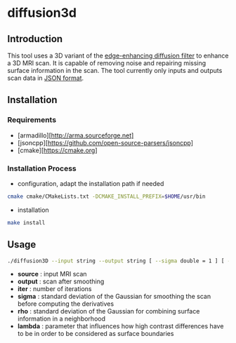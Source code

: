 # diffusion3d

## Introduction

This tool uses a 3D variant of the [edge-enhancing diffusion filter][1] to enhance a 3D MRI scan.
It is capable of removing noise and repairing missing surface information in the scan.
The tool currently only inputs and outputs scan data in [JSON format][2].

## Installation

### Requirements

- [armadillo][http://arma.sourceforge.net]
- [jsoncpp][https://github.com/open-source-parsers/jsoncpp]
- [cmake][https://cmake.org]

### Installation Process

- configuration, adapt the installation path if needed
```sh
cmake cmake/CMakeLists.txt -DCMAKE_INSTALL_PREFIX=$HOME/usr/bin
```
- installation
```sh
make install
```
## Usage

```sh
./diffusion3D --input string --output string [ --sigma double = 1 ] [ --rho double = 1 ] [ --lambda double = 1 ] [ --iter int = 1 ]
```

- **source** : input MRI scan
- **output** : scan after smoothing
- **iter** : number of iterations 
- **sigma** : standard deviation of the Gaussian for smoothing the scan before computing the derivatives 
- **rho** : standard deviation of the Gaussian for combining surface information in a neighborhood
- **lambda** : parameter that influences how high contrast differences have to be in order to be considered as surface boundaries

[1]: http://www.mia.uni-saarland.de/weickert/book.html
[2]: ../dataFormats/scan.md